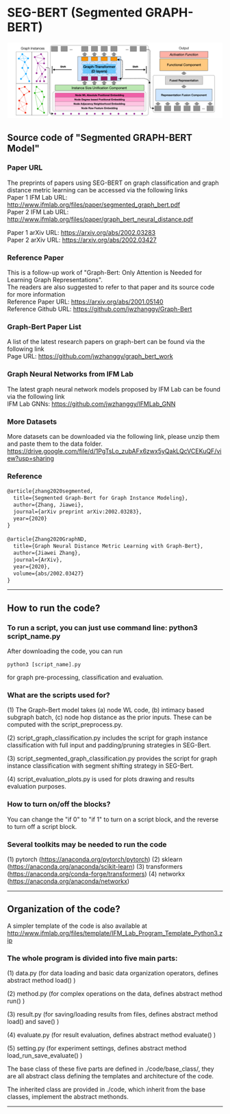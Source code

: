 # SEG-BERT (Segmented GRAPH-BERT)

![Segmented Graph Bert Model Architecture](./result/framework.png)

## Source code of "Segmented GRAPH-BERT Model"

### Paper URL

The preprints of papers using SEG-BERT on graph classification and graph distance metric learning can be accessed via the following links<br>
Paper 1 IFM Lab URL: http://www.ifmlab.org/files/paper/segmented_graph_bert.pdf  <br>
Paper 2 IFM Lab URL: http://www.ifmlab.org/files/paper/graph_bert_neural_distance.pdf <br>

Paper 1 arXiv URL: https://arxiv.org/abs/2002.03283 <br>
Paper 2 arXiv URL: https://arxiv.org/abs/2002.03427 <br>

### Reference Paper

This is a follow-up work of "Graph-Bert: Only Attention is Needed for Learning Graph Representations".<br>
The readers are also suggested to refer to that paper and its source code for more information<br>
Reference Paper URL: https://arxiv.org/abs/2001.05140  <br>
Reference Github URL: https://github.com/jwzhanggy/Graph-Bert  <br>

### Graph-Bert Paper List

A list of the latest research papers on graph-bert can be found via the following link<br>
Page URL: https://github.com/jwzhanggy/graph_bert_work

### Graph Neural Networks from IFM Lab

The latest graph neural network models proposed by IFM Lab can be found via the following link<br>
IFM Lab GNNs: https://github.com/jwzhanggy/IFMLab_GNN

### More Datasets
More datasets can be downloaded via the following link, please unzip them and paste them to the data folder.<br>
https://drive.google.com/file/d/1PgTsLo_zubAFx6zwx5yQakLQcVCEKuQF/view?usp=sharing

### Reference
```
@article{zhang2020segmented,
  title={Segmented Graph-Bert for Graph Instance Modeling},
  author={Zhang, Jiawei},
  journal={arXiv preprint arXiv:2002.03283},
  year={2020}
}

@article{Zhang2020GraphND,
  title={Graph Neural Distance Metric Learning with Graph-Bert},
  author={Jiawei Zhang},
  journal={ArXiv},
  year={2020},
  volume={abs/2002.03427}
}
```

************************************************************************************************

## How to run the code?

### To run a script, you can just use command line: python3 script_name.py

After downloading the code, you can run
```
python3 [script_name].py
```
for graph pre-processing, classification and evaluation.

### What are the scripts used for?

(1) The Graph-Bert model takes (a) node WL code, (b) intimacy based subgraph batch, (c) node hop distance as the prior inputs. These can be computed with the script_preprocess.py.

(2) script_graph_classification.py includes the script for graph instance classification with full input and padding/pruning strategies in SEG-Bert.

(3) script_segmented_graph_classification.py provides the script for graph instance classification with segment shifting strategy in SEG-Bert.

(4) script_evaluation_plots.py is used for plots drawing and results evaluation purposes.

### How to turn on/off the blocks?

You can change the "if 0" to "if 1" to turn on a script block, and the reverse to turn off a script block.

### Several toolkits may be needed to run the code
(1) pytorch (https://anaconda.org/pytorch/pytorch)
(2) sklearn (https://anaconda.org/anaconda/scikit-learn) 
(3) transformers (https://anaconda.org/conda-forge/transformers) 
(4) networkx (https://anaconda.org/anaconda/networkx) 


************************************************************************************************

## Organization of the code?

A simpler template of the code is also available at http://www.ifmlab.org/files/template/IFM_Lab_Program_Template_Python3.zip

### The whole program is divided into five main parts:

(1) data.py (for data loading and basic data organization operators, defines abstract method load() )

(2) method.py (for complex operations on the data, defines abstract method run() )

(3) result.py (for saving/loading results from files, defines abstract method load() and save() )

(4) evaluate.py (for result evaluation, defines abstract method evaluate() )

(5) setting.py (for experiment settings, defines abstract method load_run_save_evaluate() )

The base class of these five parts are defined in ./code/base_class/, they are all abstract class defining the templates and architecture of the code.

The inherited class are provided in ./code, which inherit from the base classes, implement the abstract methonds.

************************************************************************************************

